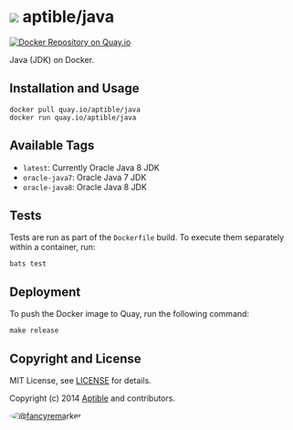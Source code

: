 # ![](https://gravatar.com/avatar/11d3bc4c3163e3d238d558d5c9d98efe?s=64) aptible/java

[![Docker Repository on Quay.io](https://quay.io/repository/aptible/java/status)](https://quay.io/repository/aptible/java)

Java (JDK) on Docker.

## Installation and Usage

    docker pull quay.io/aptible/java
    docker run quay.io/aptible/java

## Available Tags

* `latest`: Currently Oracle Java 8 JDK
* `oracle-java7`: Oracle Java 7 JDK
* `oracle-java8`: Oracle Java 8 JDK

## Tests

Tests are run as part of the `Dockerfile` build. To execute them separately within a container, run:

    bats test

## Deployment

To push the Docker image to Quay, run the following command:

    make release

## Copyright and License

MIT License, see [LICENSE](LICENSE.md) for details.

Copyright (c) 2014 [Aptible](https://www.aptible.com) and contributors.

[<img src="https://s.gravatar.com/avatar/f7790b867ae619ae0496460aa28c5861?s=60" style="border-radius: 50%;" alt="@fancyremarker" />](https://github.com/fancyremarker)
